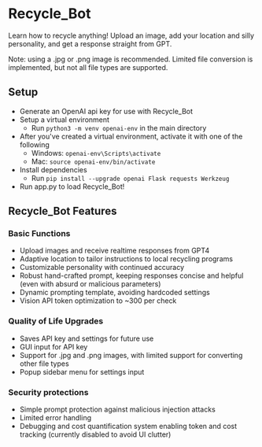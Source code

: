 # Recycle_Bot
Learn how to recycle anything! Upload an image, add your location and silly personality, and get a response straight from GPT.

Note: using a .jpg or .png image is recommended. Limited file conversion is implemented, but not all file types are supported.

## Setup
- Generate an OpenAI api key for use with Recycle_Bot
- Setup a virtual environment
  - Run ```python3 -m venv openai-env``` in the main directory
- After you've created a virtual environment, activate it with one of the following
    - Windows: ```openai-env\Scripts\activate```
    - Mac: ```source openai-env/bin/activate```
- Install dependencies
  - Run ```pip install --upgrade openai Flask requests Werkzeug```
- Run app.py to load Recycle_Bot!
## Recycle_Bot Features
### Basic Functions
- Upload images and receive realtime responses from GPT4
- Adaptive location to tailor instructions to local recycling programs
- Customizable personality with continued accuracy
- Robust hand-crafted prompt, keeping responses concise and helpful (even with absurd or malicious parameters)
- Dynamic prompting template, avoiding hardcoded settings
- Vision API token optimization to ~300 per check

### Quality of Life Upgrades
- Saves API key and settings for future use
- GUI input for API key
- Support for .jpg and .png images, with limited support for converting other file types
- Popup sidebar menu for settings input

### Security protections
- Simple prompt protection against malicious injection attacks 
- Limited error handling
- Debugging and cost quantification system enabling token and cost tracking (currently disabled to avoid UI clutter)
